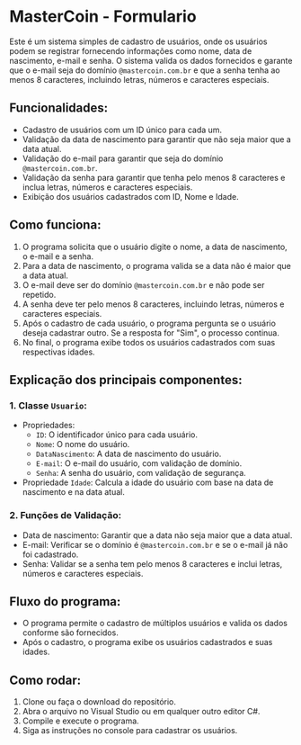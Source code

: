 # MasterCoin - Formulario
Este é um sistema simples de cadastro de usuários, onde os usuários podem se registrar fornecendo informações como nome, data de nascimento, e-mail e senha. O sistema valida os dados fornecidos e garante que o e-mail seja do domínio `@mastercoin.com.br`   e que a senha tenha ao menos 8 caracteres, incluindo letras, números e caracteres especiais.

## Funcionalidades:
* Cadastro de usuários com um ID único para cada um.
* Validação da data de nascimento para garantir que não seja maior que a data atual.
* Validação do e-mail para garantir que seja do domínio `@mastercoin.com.br`.
* Validação da senha para garantir que tenha pelo menos 8 caracteres e inclua letras, números e caracteres especiais.
* Exibição dos usuários cadastrados com ID, Nome e Idade.

## Como funciona:
1. O programa solicita que o usuário digite o nome, a data de nascimento, o e-mail e a senha.
2. Para a data de nascimento, o programa valida se a data não é maior que a data atual.
3. O e-mail deve ser do domínio `@mastercoin.com.br` e não pode ser repetido.
4. A senha deve ter pelo menos 8 caracteres, incluindo letras, números e caracteres especiais.
5. Após o cadastro de cada usuário, o programa pergunta se o usuário deseja cadastrar outro. Se a resposta for "Sim", o processo continua.
6. No final, o programa exibe todos os usuários cadastrados com suas respectivas idades.

## Explicação dos principais componentes:
### 1. Classe `Usuario`:
  * Propriedades:
      * `ID`: O identificador único para cada usuário.
      * `Nome`: O nome do usuário.
      * `DataNascimento`: A data de nascimento do usuário.
      * `E-mail`: O e-mail do usuário, com validação de domínio.
      * `Senha`: A senha do usuário, com validação de segurança.
  * Propriedade `Idade`: Calcula a idade do usuário com base na data de nascimento e na data atual.

### 2. Funções de Validação:

  * Data de nascimento: Garantir que a data não seja maior que a data atual.
  * E-mail: Verificar se o domínio é `@mastercoin.com.br` e se o e-mail já não foi cadastrado.
  * Senha: Validar se a senha tem pelo menos 8 caracteres e inclui letras, números e caracteres especiais.

## Fluxo do programa:

  * O programa permite o cadastro de múltiplos usuários e valida os dados conforme são fornecidos.
  * Após o cadastro, o programa exibe os usuários cadastrados e suas idades.

## Como rodar:
  1. Clone ou faça o download do repositório.
  2. Abra o arquivo no Visual Studio ou em qualquer outro editor C#.
  3. Compile e execute o programa.
  4. Siga as instruções no console para cadastrar os usuários.
